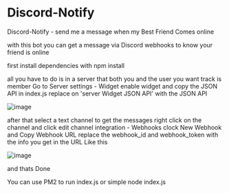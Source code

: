# Discord-Notify
Discord-Notify - send me a message when my Best Friend Comes online



with this bot you can get a message via Discord webhooks to know your friend is online 

first install dependencies with npm install 


all you have to do is 
in a server that both you and the user you want track is member
Go to Server settings - Widget
enable widget and copy the JSON API 
in index.js replace on 'server Widget JSON API' with the JSON API 

![image](https://user-images.githubusercontent.com/70973049/179100156-4c4a11e9-6bcf-4a72-a429-349092b61f79.png)


after that 
select a text channel to get the messages
right click on the channel and click edit channel 
integration - Webhooks 
clock New Webhook and Copy Webhook URL 
replace the webhook_id and webhook_token with the info you get in the URL 
Like this 


![image](https://user-images.githubusercontent.com/70973049/179100809-24635f18-b646-4792-86b7-03b6086dd39f.png)




and thats Done  

You can use PM2 to run index.js 
or simple node index.js
